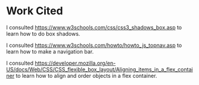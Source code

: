 # Work Cited
I consulted https://www.w3schools.com/css/css3_shadows_box.asp to learn how to do box shadows.

I consulted https://www.w3schools.com/howto/howto_js_topnav.asp to learn how to make a navigation bar.

I consulted https://developer.mozilla.org/en-US/docs/Web/CSS/CSS_flexible_box_layout/Aligning_items_in_a_flex_container to learn how to align and order objects in a flex container.

